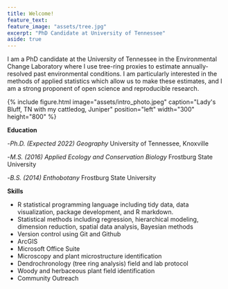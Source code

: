```yaml
---
title: Welcome!
feature_text:
feature_image: "assets/tree.jpg"
excerpt: "PhD Candidate at University of Tennessee"
aside: true
---
```


I am a PhD candidate at the University of Tennessee in the Environmental Change Laboratory where I use tree-ring proxies to estimate annually-resolved past environmental conditions. I am particularly interested in the methods of applied statistics which allow us to make these estimates, and I am a strong proponent of open science and reproducible research.

{% include figure.html image="assets/intro_photo.jpeg" caption="Lady's Bluff, TN with my cattledog, Juniper" position="left" width="300" height="800" %}

**Education**

-*Ph.D. (Expected 2022) Geography* University of Tennessee, Knoxville

-*M.S. (2016) Applied Ecology and Conservation Biology* Frostburg State University

-*B.S. (2014) Enthobotany* Frostburg State University

**Skills**

-	R statistical programming language including tidy data, data visualization, package development, and R markdown.
-	Statistical methods including regression, hierarchical modeling, dimension reduction, spatial data analysis, Bayesian methods
- Version control using Git and Github
-	ArcGIS
-	Microsoft Office Suite
-	Microscopy and plant microstructure identification
-	Dendrochronology (tree ring analysis) field and lab protocol
-	Woody and herbaceous plant field identification
-	Community Outreach

